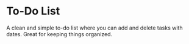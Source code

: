# To-Do List

A clean and simple to-do list where you can add and delete tasks with dates. Great for keeping things organized.
